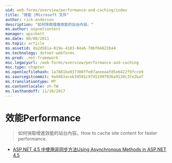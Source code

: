 ```yaml
---
uid: web-forms/overview/performance-and-caching/index
title: "效能 |Microsoft 文件"
author: rick-anderson
description: "如何快取增進效能的站台內容。"
ms.author: aspnetcontent
manager: wpickett
ms.date: 08/08/2011
ms.topic: article
ms.assetid: da2d581a-019e-4183-84a6-70bf04822b44
ms.technology: dotnet-webforms
ms.prod: .net-framework
msc.legacyurl: /web-forms/overview/performance-and-caching
msc.type: chapter
ms.openlocfilehash: 1a7881ba937308ffe07aeeeaafd5e6422f9fcce9
ms.sourcegitcommit: 9a9483aceb34591c97451997036a9120c3fe2baf
ms.translationtype: MT
ms.contentlocale: zh-TW
ms.lasthandoff: 11/10/2017
---
```

<a name="performance"></a><span data-ttu-id="a100c-103">效能</span><span class="sxs-lookup"><span data-stu-id="a100c-103">Performance</span></span>
====================
> <span data-ttu-id="a100c-104">如何快取增進效能的站台內容。</span><span class="sxs-lookup"><span data-stu-id="a100c-104">How to cache site content for faster performance.</span></span>


- [<span data-ttu-id="a100c-105">ASP.NET 4.5 中使用非同步方法</span><span class="sxs-lookup"><span data-stu-id="a100c-105">Using Asynchronous Methods in ASP.NET 4.5</span></span>](using-asynchronous-methods-in-aspnet-45.md)
